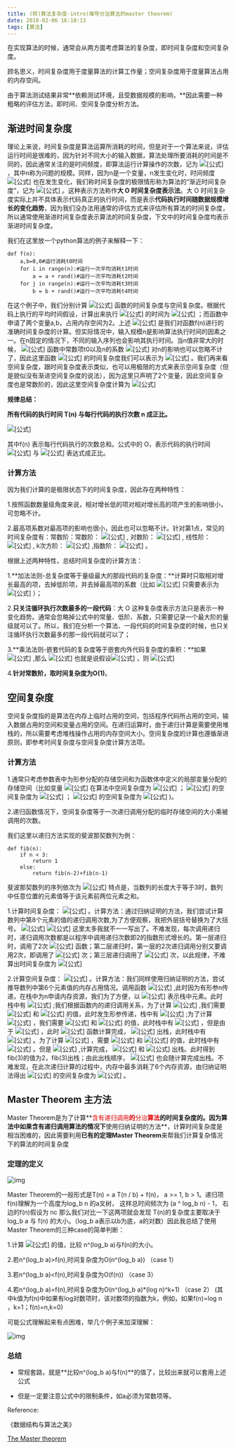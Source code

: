 ```yaml
---
title: (转)算法复杂度-intro(推导分治算法的master theorem)
date: 2018-02-06 16:10:13
tags: [算法]
---
```


在实现算法的时候，通常会从两方面考虑算法的复杂度，即时间复杂度和空间复杂度。

顾名思义，时间复杂度用于度量算法的计算工作量；空间复杂度用于度量算法占用的内存空间。

由于算法测试结果非常**依赖测试环境，且受数据规模的影响，**因此需要一种粗略的评估方法，即时间、空间复杂度分析方法。



## 渐进时间复杂度

理论上来说，时间复杂度是算法运算所消耗的时间，但是对于一个算法来说，评估运行时间是很难的，因为针对不同大小的输入数据，算法处理所要消耗的时间是不同的，因此通常关注的是时间频度，即算法运行计算操作的次数，记为 ![[公式]](https://www.zhihu.com/equation?tex=T%28n%29) ，其中n称为问题的规模。同样，因为n是一个变量，n发生变化时，时间频度 ![[公式]](https://www.zhihu.com/equation?tex=T%28n%29) 也在发生变化，我们称时间复杂度的极限情形称为算法的“渐近时间复杂度”，记为 ![[公式]](https://www.zhihu.com/equation?tex=O%28n%29) 。这种表示方法称作**大 O 时间复杂度表示法**。大 O 时间复杂度实际上并不具体表示代码真正的执行时间，而是表示**代码执行时间随数据规模增长的变化趋势**，因为我们没办法用通常的评估方式来评估所有算法的时间复杂度，所以通常使用渐进时间复杂度表示算法的时间复杂度，下文中的时间复杂度均表示渐进时间复杂度。

我们在这里放一个python算法的例子来解释一下：

```python3
def f(n):
	a,b=0,0#运行消耗t0时间
	for i in range(n):#运行一次平均消耗t1时间
		a = a + rand()#运行一次平均消耗t2时间
	for j in range(n):#运行一次平均消耗t3时间
		b = b + rand()#运行一次平均消耗t4时间
```

在这个例子中，我们分别计算 ![[公式]](https://www.zhihu.com/equation?tex=f%28n%29) 函数的时间复杂度与空间复杂度。根据代码上执行的平均时间假设，计算出来执行 ![[公式]](https://www.zhihu.com/equation?tex=f%28n%29) 的时间为 ![[公式]](https://www.zhihu.com/equation?tex=T%28n%29%3Dt_0%2B%28t_1%2Bt_2%29%2An%2B%28t_3%2Bt_4%29%2An%3Dt_0%2B%28t_1%2Bt_2%2Bt_3%2Bt_4%29%2An) ；而函数中申请了两个变量a,b，占用内存空间为2。上述 ![[公式]](https://www.zhihu.com/equation?tex=T%28n%29) 是我们对函数f(n)进行的准确时间复杂度的计算。但实际情况中，输入规模n是影响算法执行时间的因素之一。在n固定的情况下，不同的输入序列也会影响其执行时间。当n值非常大的时候， ![[公式]](https://www.zhihu.com/equation?tex=T%28n%29) 函数中常数项t0以及n的系数 ![[公式]](https://www.zhihu.com/equation?tex=%28t_1%2Bt_2%2Bt_3%2Bt_4%29) 对n的影响也可以忽略不计了，因此这里函数 ![[公式]](https://www.zhihu.com/equation?tex=f%28n%29) 的时间复杂度我们可以表示为 ![[公式]](https://www.zhihu.com/equation?tex=O%28n%29) 。我们再来看空间复杂度，跟时间复杂度表示类似，也可以用极限的方式来表示空间复杂度（但是貌似没有渐进空间复杂度的说法），因为这里只声明了2个变量，因此空间复杂度也是常数阶的，因此这里空间复杂度计算为 ![[公式]](https://www.zhihu.com/equation?tex=O%281%29) 

**规律总结：**

**所有代码的执行时间 T(n) 与每行代码的执行次数 n 成正比。**

![[公式]](https://www.zhihu.com/equation?tex=T%28n%29%3DO%28f%28n%29%29)

其中f(n) 表示每行代码执行的次数总和。公式中的 O，表示代码的执行时间 ![[公式]](https://www.zhihu.com/equation?tex=T%28n%29) 与 ![[公式]](https://www.zhihu.com/equation?tex=+f%28n%29+) 表达式成正比。



### 计算方法

因为我们计算的是极限状态下的时间复杂度，因此存在两种特性：

1.按照函数数量级角度来说，相对增长低的项对相对增长高的项产生的影响很小，可忽略不计。

2.最高项系数对最高项的影响也很小，因此也可以忽略不计。针对第1点，常见的时间复杂度有：常数阶：常数阶： ![[公式]](https://www.zhihu.com/equation?tex=O%281%29) , 对数阶： ![[公式]](https://www.zhihu.com/equation?tex=O%28log_2+n%29) , 线性阶： ![[公式]](https://www.zhihu.com/equation?tex=O%28n%29) , k次方阶： ![[公式]](https://www.zhihu.com/equation?tex=O%28n%5EK%29) ,指数阶： ![[公式]](https://www.zhihu.com/equation?tex=O%282%5En%29) 。

根据上述两种特性，总结时间复杂度的计算方法：

1.**加法法则-总复杂度等于量级最大的那段代码的复杂度：**计算时只取相对增长最高的项，去掉低阶项，并去掉最高项的系数（比如 ![[公式]](https://www.zhihu.com/equation?tex=O%282n%29) 只需要表示为 ![[公式]](https://www.zhihu.com/equation?tex=O%28n%29) ）；

2.**只关注循环执行次数最多的一段代码**：大 O 这种复杂度表示方法只是表示一种变化趋势。通常会忽略掉公式中的常量、低阶、系数，只需要记录一个最大阶的量级就可以了。所以，我们在分析一个算法、一段代码的时间复杂度的时候，也只关注循环执行次数最多的那一段代码就可以了；

3.**乘法法则-嵌套代码的复杂度等于嵌套内外代码复杂度的乘积：**如果 ![[公式]](https://www.zhihu.com/equation?tex=T_1%28n%29%3DO%28f%28n%29%29%2CT_2%28n%29%3DO%28f%28n%29%29) ,那么 ![[公式]](https://www.zhihu.com/equation?tex=T%28n%29%3DT_1%28n%29%E2%88%97T_2%28n%29%3DO%28f%28n%29%29%E2%88%97O%28g%28n%29%29%3DO%28f%28n%29%E2%88%97g%28n%29%29.) 也就是说假设![[公式]](https://www.zhihu.com/equation?tex=+T_1%28n%29+%3D+O%28n%29%EF%BC%8CT_2%28n%29+%3D+O%28n%5E2%29) ，则 ![[公式]](https://www.zhihu.com/equation?tex=T_1%28n%29+%2A+T_2%28n%29+%3D+O%28n%5E3%29)

4.**针对常数阶，取时间复杂度为O(1)**。





## 空间复杂度

空间复杂度指的是算法在内存上临时占用的空间，包括程序代码所占用的空间，输入数据占用的空间和变量占用的空间。在递归运算时，由于递归计算是需要使用堆栈的，所以需要考虑堆栈操作占用的内存空间大小。空间复杂度的计算也遵循渐进原则，即参考时间复杂度与空间复杂度计算方法项。

### 计算方法

1.通常只考虑参数表中为形参分配的存储空间和为函数体中定义的局部变量分配的存储空间（比如变量 ![[公式]](https://www.zhihu.com/equation?tex=a%3D0) 在算法中空间复杂度为 ![[公式]](https://www.zhihu.com/equation?tex=O%281%29) ； ![[公式]](https://www.zhihu.com/equation?tex=list_a%3D%5B0%2C1%2C....%2Cn%5D) 的空间复杂度为 ![[公式]](https://www.zhihu.com/equation?tex=O%28n%29) ； ![[公式]](https://www.zhihu.com/equation?tex=set%28list_a%29) 的空间复杂度为 ![[公式]](https://www.zhihu.com/equation?tex=O%281%29) )。

2.递归函数情况下，空间复杂度等于一次递归调用分配的临时存储空间的大小乘被调用的次数。

我们这里以递归方法实现的斐波那契数列为例：

```python3
def fib(n):
    if n < 3: 
        return 1
    else:
        return fib(n-2)+fib(n-1)
```

斐波那契数列的序列依次为 ![[公式]](https://www.zhihu.com/equation?tex=1%2C1%2C2%2C3%2C5%2C8%2C13.....) 特点是，当数列的长度大于等于3时，数列中任意位置的元素值等于该元素前两位元素之和。

1.计算时间复杂度： ![[公式]](https://www.zhihu.com/equation?tex=O%282%5En%29) 。计算方法：通过归纳证明的方法，我们尝试计算数列中第8个元素的值的递归调用次数,为了方便观察，我把外层括号替换为了大括号。 ![[公式]](https://www.zhihu.com/equation?tex=fib%288%29%3Dfib%287%29%2Bfib%286%29+%3D%7Bfib%286%29%2Bfib%285%29%7D%2B%7Bfib%285%29%2Bfib%284%29%7D+) ![[公式]](https://www.zhihu.com/equation?tex=%3D%28%7Bfib%285%29%2Bfib%284%29%7D%2B%7Bfib%284%29%2Bfib%283%29%7D%29%2B%28%7Bfib%284%29%2Bfib%283%29%7D%2B%7Bfib%283%29%2Bfib%282%29%7D%29+%3D.....) 这里太多我就不一一写出了。不难发现，每次调用递归时，递归调用次数都是以程序中调用递归次数即2的指数形式增长的。第一层递归时，调用了2次 ![[公式]](https://www.zhihu.com/equation?tex=fib%28n%29) 函数；第二层递归时，第一层的2次递归调用分别又要调用2次，即调用了 ![[公式]](https://www.zhihu.com/equation?tex=2%5E2) 次；第三层递归调用了 ![[公式]](https://www.zhihu.com/equation?tex=2%5E3) 次，以此规律，不难算出时间复杂度为 ![[公式]](https://www.zhihu.com/equation?tex=O%282%5En%29)

2.计算空间复杂度： ![[公式]](https://www.zhihu.com/equation?tex=O%28n%29) 。计算方法：我们同样使用归纳证明的方法，尝试推导数列中第6个元素值的内存占用情况。调用函数 ![[公式]](https://www.zhihu.com/equation?tex=fib%286%29) ,此时因为有形参n传递，在栈中为n申请内存资源，我们为了方便，以 ![[公式]](https://www.zhihu.com/equation?tex=fib%286%29) 表示栈中元素。此时栈中有 ![[公式]](https://www.zhihu.com/equation?tex=fib%286%29) ;我们根据函数内的递归调用关系，为了计算 ![[公式]](https://www.zhihu.com/equation?tex=fib%286%29) ,我们需要 ![[公式]](https://www.zhihu.com/equation?tex=fib%285%29) 和 ![[公式]](https://www.zhihu.com/equation?tex=fib%284%29) 的值，此时发生形参传递，栈中有 ![[公式]](https://www.zhihu.com/equation?tex=fib%286%29%2Cfib%285%29%2Cfib%284%29) ;为了计算 ![[公式]](https://www.zhihu.com/equation?tex=fib%284%29) ，我们需要 ![[公式]](https://www.zhihu.com/equation?tex=fib%283%29) 和 ![[公式]](https://www.zhihu.com/equation?tex=fib%282%29) 的值，此时栈中有 ![[公式]](https://www.zhihu.com/equation?tex=fib%286%29%2Cfib%285%29%2Cfib%284%29%2Cfib%283%29%2Cfib%282%29) ，但是由于 ![[公式]](https://www.zhihu.com/equation?tex=fib%282%29%3D1) ，此时 ![[公式]](https://www.zhihu.com/equation?tex=fib%282%29) 函数计算完成， ![[公式]](https://www.zhihu.com/equation?tex=fib%282%29) 出栈，此时栈中有 ![[公式]](https://www.zhihu.com/equation?tex=fib%286%29%2Cfib%285%29%2Cfib%284%29%2Cfib%283%29) 。为了计算 ![[公式]](https://www.zhihu.com/equation?tex=fib%283%29) ，需要 ![[公式]](https://www.zhihu.com/equation?tex=fib%282%29) 和 ![[公式]](https://www.zhihu.com/equation?tex=fib%281%29) 的值，此时栈中有 ![[公式]](https://www.zhihu.com/equation?tex=fib%286%29%2Cfib%285%29%2Cfib%284%29%2Cfib%283%29%2Cfib%282%29%2Cfib%281%29) 。但是 ![[公式]](https://www.zhihu.com/equation?tex=fib%282%29%3D1%2Cfib%281%29%3D1) ,计算完成， ![[公式]](https://www.zhihu.com/equation?tex=fib%282%29) 和 ![[公式]](https://www.zhihu.com/equation?tex=fib%281%29) 出栈。此时得到fib(3)的值为2，fib(3)出栈；由此出栈顺序， ![[公式]](https://www.zhihu.com/equation?tex=fib%284%29%2Cfib%285%29%2Cfib%286%29) 也会随计算完成出栈。不难发现，在此次递归计算的过程中，内存中最多消耗了6个内存资源，由归纳证明法得出 ![[公式]](https://www.zhihu.com/equation?tex=fib%28n%29) 的空间复杂度为 ![[公式]](https://www.zhihu.com/equation?tex=O%28n%29) 。



## Master Theorem 主方法

Master Theorem是为了计算**<font color="#dd0000">含有递归调用**的**分治**算法</font>的时间复杂度的。因为算法中如果含有递归调用算法的情况下**使用归纳证明的方法**，计算时间复杂度是相当困难的，因此需要利用**已有的定理Master Theorem**来帮我们计算复杂情况下的算法的时间复杂度



### 定理的定义

![img](https://pic1.zhimg.com/80/v2-d05e32c23bdbbd70ef3dea46eb47db58_1440w.jpg)

Master Theorem的一般形式是T(n) = a T(n / b) + f(n)， a >= 1, b > 1。递归项f(n)理解为一个高度为log_b n 的a叉树， 这样总时间频次为 (a ^ log_b n) - 1， 右边的f(n)假设为 nc 那么我们对比一下这两项就会发现 T(n)的复杂度主要取决于 log_b a 与 f(n) 的大小。（log_b a表示以b为底，a的对数）因此我总结了使用Master Theorem的三种case的简单判断：

1.计算 ![[公式]](https://www.zhihu.com/equation?tex=log_b+a) 的值，比较 n^(log_b a)与f(n)的大小。

2.若n^(log_b a)>f(n),时间复杂度为O(n^(log_b a)) （case 1）

3.若n^(log_b a)<f(n),时间复杂度为O(f(n)) （case 3）

4.若n^(log_b a)=f(n),时间复杂度为O(n^(log_b a)*(log n)^k+1) （case 2） (其中k值为f(n)中如果有log对数项时，该对数项的指数为k，例如，如果f(n)=log n ，k=1；f(n)=n,k=0)

可能公式理解起来有点困难，举几个例子来加深理解：

![img](https://pic4.zhimg.com/80/v2-40b032e934608df08aabbbd79d1b18cb_1440w.jpg)

### 总结

- 常规套路，就是**比较n^(log_b a)与f(n)**的值了，比较出来就可以套用上述公式

- 但是一定要注意公式中的限制条件，如a必须为常数项等。



Reference:

《数据结构与算法之美》

[The Master theorem](http://people.csail.mit.edu/thies/6.046-web/master.pdf)